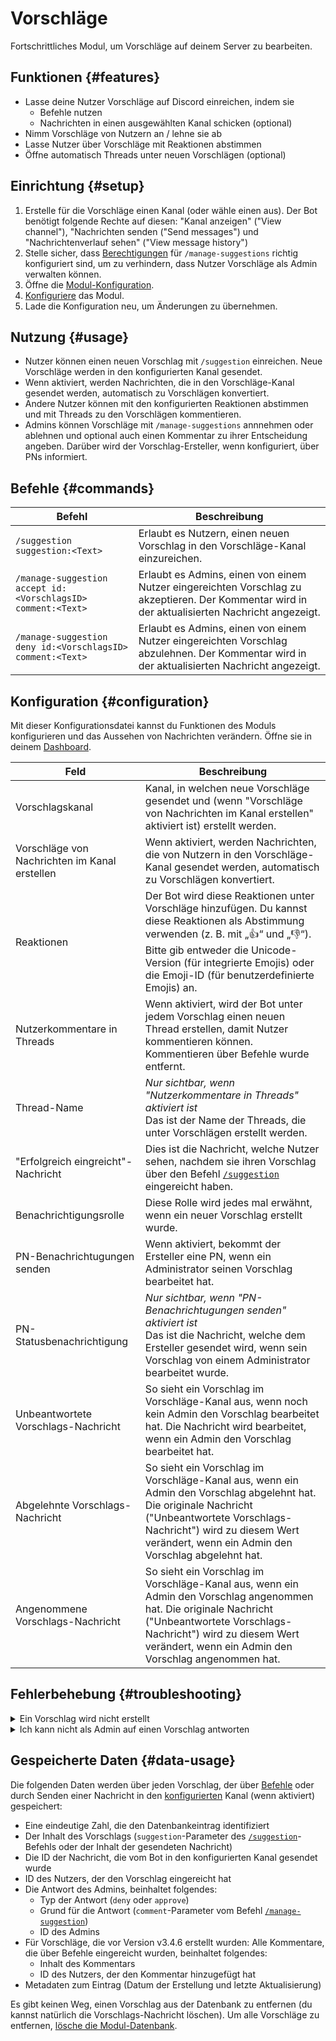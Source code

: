 # Vorschläge

Fortschrittliches Modul, um Vorschläge auf deinem Server zu bearbeiten.

<ModuleOverview moduleName="suggestions" />

## Funktionen {#features}

* Lasse deine Nutzer Vorschläge auf Discord einreichen, indem sie
    * Befehle nutzen
    * Nachrichten in einen ausgewählten Kanal schicken (optional)
* Nimm Vorschläge von Nutzern an / lehne sie ab
* Lasse Nutzer über Vorschläge mit Reaktionen abstimmen
* Öffne automatisch Threads unter neuen Vorschlägen (optional)

## Einrichtung {#setup}

1. Erstelle für die Vorschläge einen Kanal (oder wähle einen aus). Der Bot benötigt folgende Rechte auf diesen: "Kanal
   anzeigen" ("View channel"), "Nachrichten senden ("Send messages") und "Nachrichtenverlauf sehen" ("View message history")
2. Stelle sicher, dass [Berechtigungen](./../../slash-commands) für `/manage-suggestions` richtig konfiguriert sind, um zu verhindern, 
   dass Nutzer Vorschläge als Admin verwalten können.
3. Öffne die [Modul-Konfiguration](https://scnx.app/de/glink?page=bot/configuration?file=suggestions%7Cconfig).
4. [Konfiguriere](#configuration) das Modul.
5. Lade die Konfiguration neu, um Änderungen zu übernehmen.

## Nutzung {#usage}

* Nutzer können einen neuen Vorschlag mit `/suggestion` einreichen. Neue Vorschläge werden in den konfigurierten Kanal gesendet.
* Wenn aktiviert, werden Nachrichten, die in den Vorschläge-Kanal gesendet werden, automatisch zu Vorschlägen konvertiert.
* Andere Nutzer können mit den konfigurierten Reaktionen abstimmen und mit Threads zu den Vorschlägen kommentieren.
* Admins können Vorschläge mit `/manage-suggestions` annnehmen oder ablehnen und optional auch einen Kommentar zu ihrer Entscheidung angeben. Darüber 
  wird der Vorschlag-Ersteller, wenn konfiguriert, über PNs informiert.

## Befehle {#commands}

<SlashCommandExplanation />

| Befehl                                                       | Beschreibung                                                                                                                                    |
|--------------------------------------------------------------|-------------------------------------------------------------------------------------------------------------------------------------------------|
| `/suggestion suggestion:<Text>`                              | Erlaubt es Nutzern, einen neuen Vorschlag in den Vorschläge-Kanal einzureichen.                                                                 |
| `/manage-suggestion accept id:<VorschlagsID> comment:<Text>` | Erlaubt es Admins, einen von einem Nutzer eingereichten Vorschlag zu akzeptieren. Der Kommentar wird in der aktualisierten Nachricht angezeigt. |
| `/manage-suggestion deny id:<VorschlagsID> comment:<Text>`   | Erlaubt es Admins, einen von einem Nutzer eingereichten Vorschlag abzulehnen. Der Kommentar wird in der aktualisierten Nachricht angezeigt.     |

## Konfiguration {#configuration}

Mit dieser Konfigurationsdatei kannst du Funktionen des Moduls konfigurieren und das Aussehen von Nachrichten verändern.
Öffne sie in
deinem [Dashboard](https://scnx.app/de/glink?page=bot/configuration?file=suggestions%7Cconfig).

| Feld                                               | Beschreibung                                                                                                                                                                                                                                                     |
|----------------------------------------------------|------------------------------------------------------------------------------------------------------------------------------------------------------------------------------------------------------------------------------------------------------------------|
| Vorschlagskanal                                    | Kanal, in welchen neue Vorschläge gesendet und (wenn "Vorschläge von Nachrichten im Kanal erstellen" aktiviert ist) erstellt werden.                                                                                                                             |
| Vorschläge von Nachrichten im Kanal erstellen      | Wenn aktiviert, werden Nachrichten, die von Nutzern in den Vorschläge-Kanal gesendet werden, automatisch zu Vorschlägen konvertiert.                                                                                                                             |
| Reaktionen                                         | Der Bot wird diese Reaktionen unter Vorschläge hinzufügen. Du kannst diese Reaktionen als Abstimmung verwenden (z. B. mit „👍“ und „👎“). Bitte gib entweder die Unicode-Version (für integrierte Emojis) oder die Emoji-ID (für benutzerdefinierte Emojis) an. |
| Nutzerkommentare in Threads                        | Wenn aktiviert, wird der Bot unter jedem Vorschlag einen neuen Thread erstellen, damit Nutzer kommentieren können. Kommentieren über Befehle wurde entfernt.                                                                                                     |
| Thread-Name                                        | *Nur sichtbar, wenn "Nutzerkommentare in Threads" aktiviert ist*<br/>Das ist der Name der Threads, die unter Vorschlägen erstellt werden.                                                                                                                        |
| "Erfolgreich eingreicht"-Nachricht                 | Dies ist die Nachricht, welche Nutzer sehen, nachdem sie ihren Vorschlag über den Befehl [`/suggestion`](#commands) eingereicht haben.                                                                                                                           |
| Benachrichtigungsrolle                             | Diese Rolle wird jedes mal erwähnt, wenn ein neuer Vorschlag erstellt wurde.                                                                                                                                                                                     |
| PN-Benachrichtugungen senden                       | Wenn aktiviert, bekommt der Ersteller eine PN, wenn ein Administrator seinen Vorschlag bearbeitet hat.                                                                                                                                                           |
| PN-Statusbenachrichtigung                          | *Nur sichtbar, wenn "PN-Benachrichtugungen senden" aktiviert ist*<br/>Das ist die Nachricht, welche dem Ersteller gesendet wird, wenn sein Vorschlag von einem Administrator bearbeitet wurde.                                                                   |
| Unbeantwortete Vorschlags-Nachricht                | So sieht ein Vorschlag im Vorschläge-Kanal aus, wenn noch kein Admin den Vorschlag bearbeitet hat. Die Nachricht wird bearbeitet, wenn ein Admin den Vorschlag bearbeitet hat.                                                                                   |
| Abgelehnte Vorschlags-Nachricht                    | So sieht ein Vorschlag im Vorschläge-Kanal aus, wenn ein Admin den Vorschlag abgelehnt hat. Die originale Nachricht ("Unbeantwortete Vorschlags-Nachricht") wird zu diesem Wert verändert, wenn ein Admin den Vorschlag abgelehnt hat.                           |
| Angenommene Vorschlags-Nachricht                   | So sieht ein Vorschlag im Vorschläge-Kanal aus, wenn ein Admin den Vorschlag angenommen hat. Die originale Nachricht ("Unbeantwortete Vorschlags-Nachricht") wird zu diesem Wert verändert, wenn ein Admin den Vorschlag angenommen hat.                         |

## Fehlerbehebung {#troubleshooting}

<details>
<summary>Ein Vorschlag wird nicht erstellt</summary>

Bitte überprüfe folgendes:
<ul>
    <li>Stelle sicher, dass die Felder "Unbeantwortete Vorschlags-Nachricht", "Abgelehnte Vorschlags-Nachricht" und "Angenommene Vorschlags-Nachricht" richtig konfiguriert sind.</li>
    <li>Stelle sicher, dass der Bot die benötigten Berechtigungen auf den Vorschläge-Kanal hat: "Kanal anzeigen" ("View channel"), "Nachrichten senden ("Send messages") und "Nachrichtenverlauf sehen" ("View message history").</li>
    <li>Stelle sicher, dass die konfigurierte Benachrichtigungsrolle korrekt ist (oder das Feld leer).</li>
    <li>Stelle sicher, dass der Thread-Name kürzer als 100 Zeichen ist.</li>
    <li>Stelle sicher, dass die Reaktionen im richtigen Unicode-Format (wenn du ein integriertes Emoji verwendest) oder im Discord-Emoji-Format (für benutzerdefinierte Emojis) sind.</li>
    <li>Wenn du die Funktion "Vorschläge von Nachrichten im Kanal erstellen" aktiviert hast, stelle bitte sicher, dass der Bot die Berechtigung "Nachrichten verwalten" ("Manage messages") hat.</li>
</ul>
</details>

<details>
    <summary>Ich kann nicht als Admin auf einen Vorschlag antworten</summary>

Bitte überprüfe folgendes:
<ul>
    <li>Stelle sicher, dass die Felder "Abgelehnte Vorschlags-Nachricht" und "Angenommene Vorschlags-Nachricht" richtig konfiguriert sind.</li>
    <li>Stelle sicher, dass der Bot die benötigten Berechtigungen auf den Vorschläge-Kanal hat: "Kanal anzeigen" ("View channel"), "Nachrichten senden ("Send messages") und "Nachrichtenverlauf sehen" ("View message history").</li>
    <li>Stelle sicher, dass der Vorschlag nicht bereits von einem Admin beantwortet wurde. Wenn du noch nicht die <a href="./../../slash-commands">Berechtigungen</a> für <code>/manage-suggestion</code> <a href="./../../slash-commands">eingestellt hast</a>, können Nutzer eventuell als Admin auf den Vorschlag geantwortet haben.</li>
</ul>
</details>

## Gespeicherte Daten {#data-usage}

Die folgenden Daten werden über jeden Vorschlag, der über [Befehle](#commands) oder durch Senden einer Nachricht in 
den [konfigurierten](#configuration) Kanal (wenn aktiviert) gespeichert:

* Eine eindeutige Zahl, die den Datenbankeintrag identifiziert
* Der Inhalt des Vorschlags (`suggestion`-Parameter des [`/suggestion`](#commands)-Befehls oder der Inhalt der
  gesendeten Nachricht)
* Die ID der Nachricht, die vom Bot in den konfigurierten Kanal gesendet wurde
* ID des Nutzers, der den Vorschlag eingereicht hat
* Die Antwort des Admins, beinhaltet folgendes:
    * Typ der Antwort (`deny` oder `approve`)
    * Grund für die Antwort (`comment`-Parameter vom Befehl [`/manage-suggestion`](#commands))
    * ID des Admins
* Für Vorschläge, die vor Version v3.4.6 erstellt wurden: Alle Kommentare, die über Befehle eingereicht wurden, beinhaltet folgendes:
    * Inhalt des Kommentars
    * ID des Nutzers, der den Kommentar hinzugefügt hat
* Metadaten zum Eintrag (Datum der Erstellung und letzte Aktualisierung)

Es gibt keinen Weg, einen Vorschlag aus der Datenbank zu entfernen (du kannst natürlich die Vorschlags-Nachricht löschen). Um 
alle Vorschläge zu entfernen, [lösche die Modul-Datenbank](./../../additional-features#reset-module-database).